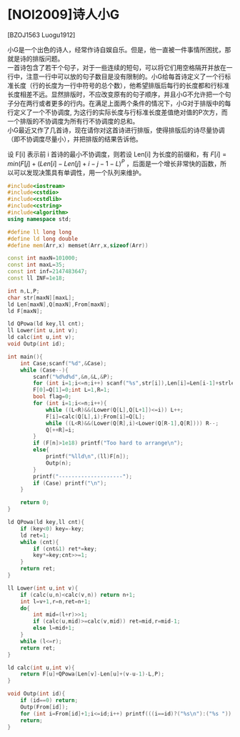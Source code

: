 # [NOI2009]诗人小G
[BZOJ1563 Luogu1912]

小G是一个出色的诗人，经常作诗自娱自乐。但是，他一直被一件事情所困扰，那就是诗的排版问题。  
一首诗包含了若干个句子，对于一些连续的短句，可以将它们用空格隔开并放在一行中，注意一行中可以放的句子数目是没有限制的。小G给每首诗定义了一个行标准长度（行的长度为一行中符号的总个数），他希望排版后每行的长度都和行标准长度相差不远。显然排版时，不应改变原有的句子顺序，并且小G不允许把一个句子分在两行或者更多的行内。在满足上面两个条件的情况下，小G对于排版中的每行定义了一个不协调度, 为这行的实际长度与行标准长度差值绝对值的P次方，而一个排版的不协调度为所有行不协调度的总和。  
小G最近又作了几首诗，现在请你对这首诗进行排版，使得排版后的诗尽量协调（即不协调度尽量小），并把排版的结果告诉他。

设 F[i] 表示前 i 首诗的最小不协调度，则若设 Len[i] 为长度的前缀和，有 $F[i]=min(F[j]+(Len[i]-Len[j]+i-j-1-L) ^ P$ ，后面是一个增长非常快的函数，所以可以发现决策具有单调性，用一个队列来维护。

```cpp
#include<iostream>
#include<cstdio>
#include<cstdlib>
#include<cstring>
#include<algorithm>
using namespace std;

#define ll long long
#define ld long double
#define mem(Arr,x) memset(Arr,x,sizeof(Arr))

const int maxN=101000;
const int maxL=35;
const int inf=2147483647;
const ll INF=1e18;

int n,L,P;
char str[maxN][maxL];
ld Len[maxN],Q[maxN],From[maxN];
ld F[maxN];

ld QPowa(ld key,ll cnt);
ll Lower(int u,int v);
ld calc(int u,int v);
void Outp(int id);

int main(){
	int Case;scanf("%d",&Case);
	while (Case--){
		scanf("%d%d%d",&n,&L,&P);
		for (int i=1;i<=n;i++) scanf("%s",str[i]),Len[i]=Len[i-1]+strlen(str[i]);
		F[0]=Q[1]=0;int L=1,R=1;
		bool flag=0;
		for (int i=1;i<=n;i++){
			while ((L<R)&&(Lower(Q[L],Q[L+1])<=i)) L++;
			F[i]=calc(Q[L],i);From[i]=Q[L];
			while ((L<R)&&(Lower(Q[R],i)<Lower(Q[R-1],Q[R]))) R--;
			Q[++R]=i;
		}
		if (F[n]>1e18) printf("Too hard to arrange\n");
		else{
			printf("%lld\n",(ll)F[n]);
			Outp(n);
		}
		printf("--------------------");
		if (Case) printf("\n");
	}

	return 0;
}

ld QPowa(ld key,ll cnt){
	if (key<0) key=-key;
	ld ret=1;
	while (cnt){
		if (cnt&1) ret*=key;
		key*=key;cnt>>=1;
	}
	return ret;
}

ll Lower(int u,int v){
	if (calc(u,n)<calc(v,n)) return n+1;
	int l=v+1,r=n,ret=n+1;
	do{
		int mid=(l+r)>>1;
		if (calc(u,mid)>=calc(v,mid)) ret=mid,r=mid-1;
		else l=mid+1;
	}
	while (l<=r);
	return ret;
}

ld calc(int u,int v){
	return F[u]+QPowa(Len[v]-Len[u]+(v-u-1)-L,P);
}

void Outp(int id){
	if (id==0) return;
	Outp(From[id]);
	for (int i=From[id]+1;i<=id;i++) printf(((i==id)?("%s\n"):("%s ")),str[i]);
	return;
}
```